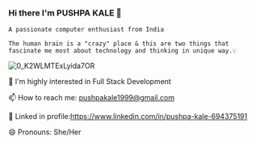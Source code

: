 ### Hi there I'm PUSHPA KALE 👋     


    A passionate computer enthusiast from India
    
    The human brain is a "crazy" place & this are two things that fascinate me most about technology and thinking in unique way.💡







   
    

![0_K2WLMTExLyida7OR](https://user-images.githubusercontent.com/69043926/145659155-1f39dec0-0384-4b9c-a193-5d2635cd3293.gif)




🔭 I'm highly interested in Full Stack Development

📫 How to reach me: pushpakale1999@gmail.com

📱 Linked in profile:https://www.linkedin.com/in/pushpa-kale-694375191

😄 Pronouns: She/Her







